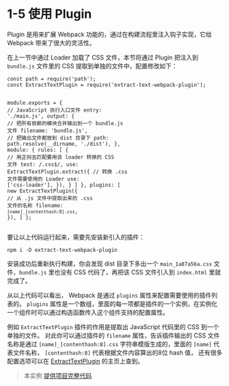 <h1 id="1-5-使用-plugin">1-5 使用 Plugin</h1>
<p>Plugin 是用来扩展 Webpack 功能的，通过在构建流程里注入钩子实现，它给 Webpack 带来了很大的灵活性。</p>
<p>在上一节中通过 Loader 加载了 CSS 文件，本节将通过 Plugin 把注入到 <code>bundle.js</code> 文件里的 CSS 提取到单独的文件中，配置修改如下：</p>
<pre><code class="lang-js"><span class="hljs-keyword">const</span> path = <span class="hljs-built_in">require</span>(<span class="hljs-string">&apos;path&apos;</span>);
<span class="hljs-keyword">const</span> ExtractTextPlugin = <span class="hljs-built_in">require</span>(<span class="hljs-string">&apos;extract-text-webpack-plugin&apos;</span>);

<span class="hljs-built_in">module</span>.exports = {
  <span class="hljs-comment">// JavaScript 执行入口文件</span>
  entry: <span class="hljs-string">&apos;./main.js&apos;</span>,
  output: {
    <span class="hljs-comment">// 把所有依赖的模块合并输出到一个 bundle.js 文件</span>
    filename: <span class="hljs-string">&apos;bundle.js&apos;</span>,
    <span class="hljs-comment">// 把输出文件都放到 dist 目录下</span>
    path: path.resolve(__dirname, <span class="hljs-string">&apos;./dist&apos;</span>),
  },
  <span class="hljs-built_in">module</span>: {
    rules: [
      {
        <span class="hljs-comment">// 用正则去匹配要用该 loader 转换的 CSS 文件</span>
        test: <span class="hljs-regexp">/\.css$/</span>,
        use: ExtractTextPlugin.extract({
          <span class="hljs-comment">// 转换 .css 文件需要使用的 Loader</span>
          use: [<span class="hljs-string">&apos;css-loader&apos;</span>],
        }),
      }
    ]
  },
  plugins: [
    <span class="hljs-keyword">new</span> ExtractTextPlugin({
      <span class="hljs-comment">// 从 .js 文件中提取出来的 .css 文件的名称</span>
      filename: <span class="hljs-string">`[name]_[contenthash:8].css`</span>,
    }),
  ]
};
</code></pre>
<p>要让以上代码运行起来，需要先安装新引入的插件：</p>
<pre><code class="lang-bash">npm i -D extract-text-webpack-plugin
</code></pre>
<p>安装成功后重新执行构建，你会发现 dist 目录下多出一个 <code>main_1a87a56a.css</code> 文件，<code>bundle.js</code> 里也没有 CSS 代码了，再把该 CSS 文件引入到 <code>index.html</code> 里就完成了。</p>
<p>从以上代码可以看出， Webpack 是通过 <code>plugins</code> 属性来配置需要使用的插件列表的。
<code>plugins</code> 属性是一个数组，里面的每一项都是插件的一个实例，在实例化一个组件时可以通过构造函数传入这个组件支持的配置属性。</p>
<p>例如 <code>ExtractTextPlugin</code> 插件的作用是提取出 JavaScript 代码里的 CSS 到一个单独的文件。
对此你可以通过插件的 <code>filename</code> 属性，告诉插件输出的 CSS 文件名称是通过 <code>[name]_[contenthash:8].css</code> 字符串模版生成的，里面的 <code>[name]</code> 代表文件名称， <code>[contenthash:8]</code> 代表根据文件内容算出的8位 hash 值，
还有很多配置选项可以在 <a href="https://github.com/webpack-contrib/extract-text-webpack-plugin" target="_blank">ExtractTextPlugin</a> 的主页上查到。</p>
<blockquote>
<p>本实例 <a href="http://webpack.wuhaolin.cn/1-5使用Plugin.zip" target="_blank">提供项目完整代码</a></p>
</blockquote>

                                
                                